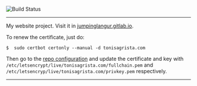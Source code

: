 ![Build Status](https://gitlab.com/pages/hugo/badges/master/build.svg)

---

My website project. Visit it in [jumpinglangur.gitlab.io](http://jumpinglangur.gitlab.io).

To renew the certificate, just do:

```
$  sudo certbot certonly --manual -d tonisagrista.com
```

Then go to the [repo configuration](https://gitlab.com/jumpinglangur/jumpinglangur.gitlab.io/pages)
and update the certificate and key with `/etc/letsencrypt/live/tonisagrista.com/fullchain.pem` and
`/etc/letsencryp/live/tonisagrista.com/privkey.pem` respectively.

---
